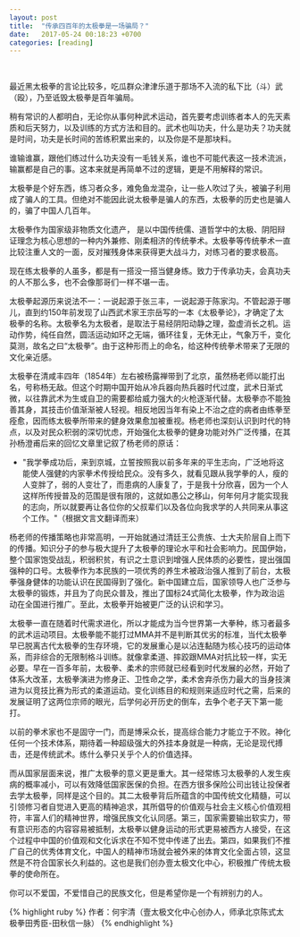 ```yaml
---
layout: post
title:  "传承四百年的太极拳是一场骗局？"
date:   2017-05-24 00:18:23 +0700
categories: [reading]
---
```

<br>

最近黑太极拳的言论比较多，吃瓜群众津津乐道于那场不入流的私下比（斗）武（殴），乃至诋毁太极拳是百年骗局。

稍有常识的人都明白，无论你从事何种武术运动，首先要考虑训练者本人的先天素质和后天努力，以及训练的方式方法和目的。武术也叫功夫，什么是功夫？功夫就是时间，功夫是长时间的苦练积累出来的，以及你是不是那块料。

谁输谁赢，跟他们练过什么功夫没有一毛钱关系，谁也不可能代表这一技术流派，输赢都是自己的事。这本来就是再简单不过的逻辑，更是不用解释的常识。

太极拳是个好东西，练习者众多，难免鱼龙混杂，让一些人吹过了头，被骗子利用成了骗人的工具。但绝对不能因此说太极拳是骗人的东西，太极拳的历史也是骗人的，骗了中国人几百年。

太极拳作为国家级非物质文化遗产， 是以中国传统儒、道哲学中的太极、阴阳辩证理念为核心思想的一种内外兼修、刚柔相济的传统拳术。太极拳等传统拳术一直比较注重人文的一面，反对摧残身体来获得更大战斗力，对练习者的要求极高。

现在练太极拳的人虽多，都是有一搭没一搭当健身练。致力于传承功夫，会真功夫的人不那么多，也不会像那哥们一样不堪一击。

太极拳起源历来说法不一：一说起源于张三丰，一说起源于陈家沟。不管起源于哪儿，直到约150年前发现了山西武术家王宗岳写的一本《太极拳论》，才确定了太极拳的名称。太极拳名为太极者，是取法于易经阴阳动静之理，盈虚消长之机。运动作势，纯任自然，圆活运动如环之无端，循环往复，无休无止，气象万千，变化莫测，故名之曰“太极拳”。由于这种形而上的命名，给这种传统拳术带来了无限的文化亲近感。

太极拳在清咸丰四年（1854年）左右被杨露禅带到了北京，虽然杨老师以能打出名，号称杨无敌。但这个时期中国开始从冷兵器向热兵器时代过度，武术日渐式微，以往靠武术为生或自卫的需要都给威力强大的火枪逐渐代替。太极拳亦不能独善其身，其技击价值渐渐被人轻视。相反地因当年有染上不治之症的病者由练拳至痊愈，因而练太极拳所带来的健身效果愈加被重视。杨老师也深刻认识到时代的特点，以及对民众积弱的深切忧虑，开始强化太极拳的健身功能对外广泛传播，在其孙杨澄甫后来的回忆文章里记叙了杨老师的原话：

+   "我学拳成功后，来到京城，立誓按照我以前多年来的平生志向，广泛地将这能使人强健的内家拳术传授给民众。没有多久，就看见跟从我学拳的人，瘦的人变胖了，弱的人变壮了，而患病的人康复了，于是我十分欣喜，因为一个人这样所传授普及的范围是很有限的，这就如愚公之移山，何年何月才能实现我的志向，所以就要再让各位你的父叔辈们以及各位向我求学的人共同来从事这个工作。"（根据文言文翻译而来）

杨老师的传播策略也非常高明，一开始就通过清廷王公贵族、士大夫阶层自上而下的传播。知识分子的参与极大提升了太极拳的理论水平和社会影响力。民国伊始，整个国家饱受战乱，积弱积贫，有识之士意识到增强人民体质的必要性，提出强国强种的口号。太极拳作为本民族的一项优秀的养生术被政治强人推到了前台，太极拳强身健体的功能认识在民国得到了强化。新中国建立后，国家领导人也广泛参与太极拳的锻炼，并且为了向民众普及，推出了国标24式简化太极拳，作为政治运动在全国进行推广。至此，太极拳开始被更广泛的认识和学习。

太极拳一直在随着时代需求进化，所以才能成为当今世界第一大拳种，练习者最多的武术运动项目。太极拳能不能打过MMA并不是判断其优劣的标准，当代太极拳早已脱离古代太极拳的生存环境，它的发展重心是以沾连黏随为核心技巧的运动体系，而非综合的无限制格斗训练。就像拿柔道、摔跤跟MMA对抗比较一样，实无必要。早在一百多年前，太极拳、柔术的宗师就已经看到时代发展的必然，开始了体系大改革，太极拳演进为修身正、卫性命之学，柔术舍弃杀伤力最大的当身技演进为以竞技比赛为形式的柔道运动。变化训练目的和规则来适应时代之需，后来的发展证明了这两位宗师的眼光，后学何必开历史的倒车，去争个老子天下第一能打。

以前的拳术家也不是固守一门，而是博采众长，提高综合能力才能立于不败。神化任何一个技术体系，期待着一种超级强大的外挂本身就是一种病，无论是现代搏击，还是传统武术。练什么拳只关乎个人的价值选择。

而从国家层面来说，推广太极拳的意义更是重大。其一经常练习太极拳的人发生疾病的概率减小，可以有效降低国家医保的负担。在西方很多保险公司出钱让投保者去学太极拳，同样是这个目的。其二太极拳背后所蕴含的中国传统文化精髓，可以引领修习者自觉进入更高的精神追求，其所倡导的价值观与社会主义核心价值观相符，丰富人们的精神世界，增强民族文化认同感。第三，国家需要输出软实力，带有意识形态的内容容易被抵制，太极拳以健身运动的形式更易被西方人接受，在这个过程中中国的价值观和文化诉求在不知不觉中传递了出去。第四，如果我们不推广自己的优秀体育文化，中国人的精神市场就会被外来的体育文化全面占领，这显然是不符合国家长久利益的。这也是我们创办壹太极文化中心，积极推广传统太极拳的使命所在。

你可以不爱国，不爱惜自己的民族文化，但是希望你是一个有辨别力的人。



{% highlight ruby %}
作者：何宇清（壹太极文化中心创办人，师承北京陈式太极拳田秀臣-田秋信一脉）
{% endhighlight %}

